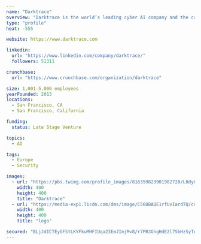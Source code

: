 ```yaml
---
name: "Darktrace"
overview: "Darktrace is the world’s leading cyber AI company and the creator of Autonomous Response technology."
type: "profile"
heat: -555

website: https://www.darktrace.com

linkedin:
  url: "https://www.linkedin.com/company/darktrace/"
  followers: 51311

crunchbase:
  url: "https://www.crunchbase.com/organization/darktrace"

size: 1,001-5,000 employees
yearFounded: 2013
locations:
  - San Francisco, CA
  - San Francisco, California

funding:
  status: Late Stage Venture

topics:
  - AI

tags:
  - Europe
  - Security

images:
  - url: "https://pbs.twimg.com/profile_images/816359823901982720/L0dyQMfw_400x400.jpg"
    width: 400
    height: 400
    title: "Darktrace"
  - url: "https://media-exp1.licdn.com/dms/image/C560BAQE1rfUvIardTQ/company-logo_200_200/0?e=1593043200&v=beta&t=jcdL6AeJGIYp2ulilU2Lpt4bYYc_Wy8ZjugKNbhMTms"
    width: 400
    height: 400
    title: "logo"

secured: "BLjJdICTEyGF5tLKYFkuMHFIUqa23EmJImjMv8/r7PB3GhgHdE2l7SbHzSyTeD9uwTyXySo8sfiPLw8EOshNofaG5w1Wmc5xt05sG1dUxgDcFuPLC0rulM1MOsxIVFx8CwXqmHgqfrsBbpfAelpzDEcdveSSGtemhpUNYJljFNB2/N5Rbep8A08Jnw7kcyBgGKDwtbf5znvE/OSd494jxhgIH8vlc1Ovz02JlfPJwW4lUkBq06reoMzhys2aZiQQ1nZ9ifax/mfLK33HWnLbDyV1SyymnQSVhu5mqQjZnWDPQhBKUZXC2uZ/T9I4WtjZZ5UoSa5VGNj3WEzUsM348A==;QeTWd8YbDtmHnHSBJIv3Qw=="
---
```


